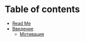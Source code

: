 # Table of contents

* [Read Me](README.md)
* [Введение](introduction/README.md)
  * [Мотивация](introduction/motivation.md)

